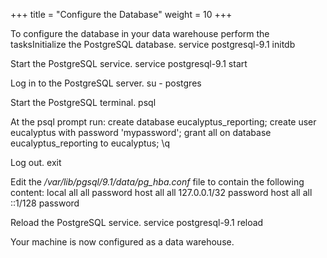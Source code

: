 +++
title = "Configure the Database"
weight = 10
+++

To configure the database in your data warehouse perform the tasksInitialize the PostgreSQL database. 
    service postgresql-9.1 initdb

Start the PostgreSQL service. 
    service postgresql-9.1 start

Log in to the PostgreSQL server. 
    su - postgres

Start the PostgreSQL terminal. 
    psql

At the psql prompt run: 
    create database eucalyptus_reporting;
    create user eucalyptus with password 'mypassword';
    grant all on database eucalyptus_reporting to eucalyptus;
    \q

Log out. 
    exit

Edit the */var/lib/pgsql/9.1/data/pg_hba.conf* file to contain the following content: 
    local   all             all                                     password
    host    all             all             127.0.0.1/32            password
    host    all             all             ::1/128                 password

Reload the PostgreSQL service. 
    service postgresql-9.1 reload

Your machine is now configured as a data warehouse. 